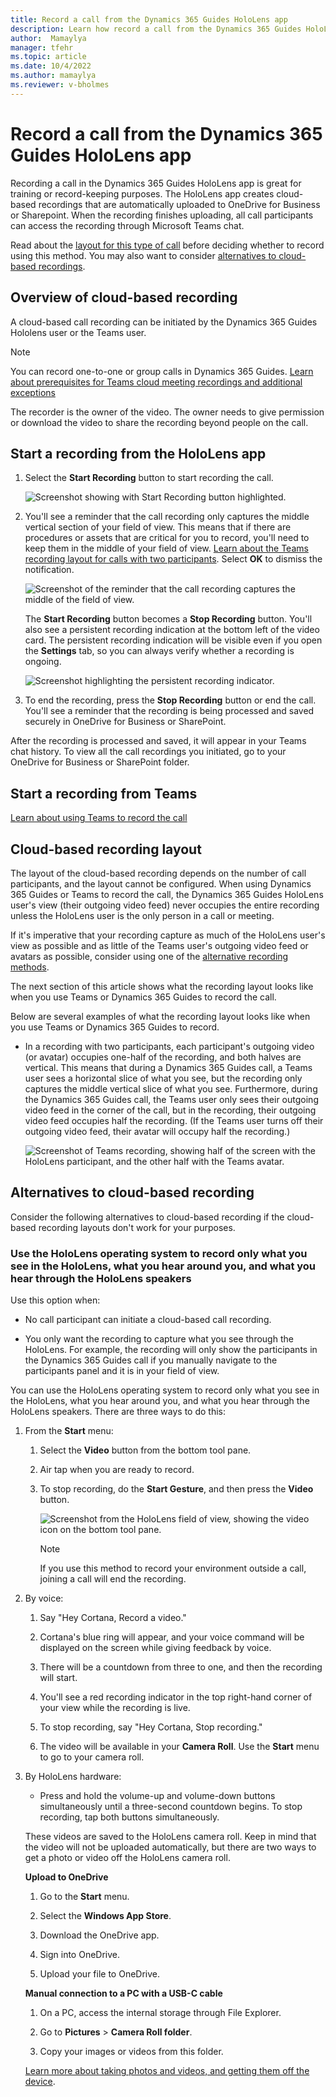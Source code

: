```yaml
---
title: Record a call from the Dynamics 365 Guides HoloLens app
description: Learn how record a call from the Dynamics 365 Guides HoloLens app
author:  Mamaylya
manager: tfehr
ms.topic: article
ms.date: 10/4/2022
ms.author: mamaylya
ms.reviewer: v-bholmes
---
```


# Record a call from the Dynamics 365 Guides HoloLens app

Recording a call in the Dynamics 365 Guides HoloLens app is great for training or record-keeping purposes. The HoloLens app creates cloud-based recordings that are automatically uploaded to OneDrive for Business or Sharepoint. When the recording finishes uploading, all call participants can access the recording through Microsoft Teams chat. 

Read about the [layout for this type of call](#cloud-based-recording-layout) before deciding whether to record using this method. You may also want to consider [alternatives to cloud-based recordings](#alternatives-to-cloud-based-recording). 

## Overview of cloud-based recording 

A cloud-based call recording can be initiated by the Dynamics 365 Guides Hololens user or the Teams user. 

> [!NOTE]
> You can record one-to-one or group calls in Dynamics 365 Guides. [Learn about prerequisites for Teams cloud meeting recordings and additional exceptions](https://docs.microsoft.com/microsoftteams/cloud-recording#prerequisites-for-teams-cloud-meeting-recording) 

The recorder is the owner of the video. The owner needs to give permission or download the video to share the recording beyond people on the call. 

## Start a recording from the HoloLens app

1. Select the **Start Recording** button to start recording the call. 

     ![Screenshot showing with Start Recording button highlighted.](media/recording-call-button.jpg)

2. You'll see a reminder that the call recording only captures the middle vertical section of your field of view. This means that if there are procedures or assets that are critical for you to record, you'll need to keep them in the middle of your field of view. [Learn about the Teams recording layout for calls with two participants](#cloud-based-recording-layout). Select **OK** to dismiss the notification. 

    ![Screenshot of the reminder that the call recording captures the middle of the field of view.](media/recording-notification.jpg)

    The **Start Recording** button becomes a **Stop Recording** button. You'll also see a persistent recording indication at the bottom left of the video card. The persistent recording indication will be visible even if you open the **Settings** tab, so you can always verify whether a recording is ongoing. 
    
    ![Screenshot highlighting the persistent recording indicator.](media/recording-persistent-call.jpg)

3. To end the recording, press the **Stop Recording** button or end the call. You'll see a reminder that the recording is being processed and saved securely in OneDrive for Business or SharePoint. 

After the recording is processed and saved, it will appear in your Teams chat history. To view all the call recordings you initiated, go to your OneDrive for Business or SharePoint folder. 

## Start a recording from Teams

[Learn about using Teams to record the call](https://support.microsoft.com/office/record-a-meeting-in-teams-34dfbe7f-b07d-4a27-b4c6-de62f1348c24?ui=en-us&rs=en-us&ad=us)

## Cloud-based recording layout 

The layout of the cloud-based recording depends on the number of call participants, and the layout cannot be configured. When using Dynamics 365 Guides or Teams to record the call, the Dynamics 365 Guides HoloLens user's view (their outgoing video feed) never occupies the entire recording unless the HoloLens user is the only person in a call or meeting. 

If it's imperative that your recording capture as much of the HoloLens user's view as possible and as little of the Teams user's outgoing video feed or avatars as possible, consider using one of the [alternative recording methods](#alternatives-to-cloud-based-recording). 

The next section of this article shows what the recording layout looks like when you use Teams or Dynamics 365 Guides to record the call.  

Below are several examples of what the recording layout looks like when you use Teams or Dynamics 365 Guides to record.

- In a recording with two participants, each participant's outgoing video (or avatar) occupies one-half of the recording, and both halves are vertical. This means that during a Dynamics 365 Guides call, a Teams user sees a horizontal slice of what you see, but the recording only captures the middle vertical slice of what you see. Furthermore, during the Dynamics 365 Guides call, the Teams user only sees their outgoing video feed in the corner of the call, but in the recording, their outgoing video feed occupies half the recording. (If the Teams user turns off their outgoing video feed, their avatar will occupy half the recording.)

    ![Screenshot of Teams recording, showing half of the screen with the HoloLens participant, and the other half with the Teams avatar.](media/recording-two-person-layout.JPG)
    
## Alternatives to cloud-based recording

Consider the following alternatives to cloud-based recording if the cloud-based recording layouts don't work for your purposes. 

### Use the HoloLens operating system to record only what you see in the HoloLens, what you hear around you, and what you hear through the HoloLens speakers

Use this option when:

- No call participant can initiate a cloud-based call recording.

- You only want the recording to capture what you see through the HoloLens. For example, the recording will only show the participants in the Dynamics 365 Guides call if you manually navigate to the participants panel and it is in your field of view.

You can use the HoloLens operating system to record only what you see in the HoloLens, what you hear around you, and what you hear through the HoloLens speakers. There are three ways to do this:

1. From the **Start** menu:

   1. Select the **Video** button from the bottom tool pane.
  
   2. Air tap when you are ready to record.
  
   3. To stop recording, do the **Start Gesture**, and then press the **Video** button.
  
      ![Screenshot from the HoloLens field of view, showing the video icon on the bottom tool pane.](media/recording-hololens-stop-recording.JPG)

      > [!NOTE]
      > If you use this method to record your environment outside a call, joining a call will end the recording.

2. By voice: 

    1. Say "Hey Cortana, Record a video."

    2. Cortana's blue ring will appear, and your voice command will be displayed on the screen while giving feedback by voice.

    3. There will be a countdown from three to one, and then the recording will start.

    4. You'll see a red recording indicator in the top right-hand corner of your view while the recording is live.

    5. To stop recording, say "Hey Cortana, Stop recording."

    6. The video will be available in your **Camera Roll**. Use the **Start** menu to go to your camera roll.

3. By HoloLens hardware:

    - Press and hold the volume-up and volume-down buttons simultaneously until a three-second countdown begins. To stop recording, tap both buttons simultaneously.

    These videos are saved to the HoloLens camera roll. Keep in mind that the video will not be uploaded automatically, but there are two ways to get a photo or video off the HoloLens camera roll.

    **Upload to OneDrive**

      1. Go to the **Start** menu.
       
      2. Select the **Windows App Store**.
      
      3. Download the OneDrive app.
      
      4. Sign into OneDrive.
      
      5. Upload your file to OneDrive.

    **Manual connection to a PC with a USB-C cable**

      1. On a PC, access the internal storage through File Explorer.
      
      2. Go to **Pictures** > **Camera Roll folder**.

      3. Copy your images or videos from this folder.

    [Learn more about taking photos and videos, and getting them off the device](/hololens/holographic-photos-and-videos#capture-a-mixed-reality-photo).
